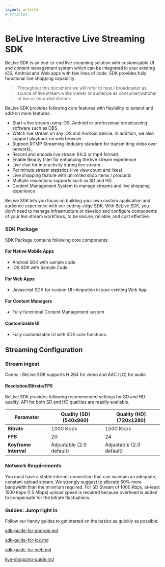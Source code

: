 ```yaml
---
layout: article
# articles:
---
```



# BeLive Interactive Live Streaming SDK

BeLive SDK is an end-to-end live streaming solution with customizable UI and content management system which can be integrated in your existing iOS, Android and Web apps with few lines of code. SDK provides fully functional live shopping capability.

> Throughout this document we will refer to host / broadcaster as source of live stream while viewer or audience as consumer/watcher of live or recorded stream


BeLive SDK provides following core features with flexibility to extend and add-on more features:

* Start a live stream using iOS, Android or professional broadcasting software such as OBS
* Watch live stream on any iOS and Android device. In addition, we also support playback on web browser
* Support RTMP Streaming (Industry standard for transmitting video over network)\_
* Record and encode live stream (HLS or mp4 format)
* Enable Beauty filter for enhancing the live stream experience
* Live chat for interactivity during live stream
* Per minute stream statistics (live view count and likes)
* Live shopping feature with unlimited shop items / products
* Multiple resolutions supports such as SD and HD.
* Content Management System to manage streams and live shopping experience

BeLive SDK lets you focus on building your own custom application and audience experience with our cutting-edge SDK. With BeLive SDK, you don't need to manage infrastructure or develop and configure components of your live stream workflows, to be secure, reliable, and cost effective.

### SDK Package

SDK Package contains following core components:

#### For Native Mobile Apps

* Android SDK with sample code
* iOS SDK with Sample Code

#### For Web Apps

* Javascript SDK for custom UI integration in your existing Web App

#### For Content Managers

* Fully functional Content Management system

#### Customizable UI

* Fully customizable UI with SDK core functions.

## Streaming Configuration

### Stream ingest

Codec : BeLive SDK supports H.264 for video and AAC (LC) for audio

#### Resolution/Bitrate/FPS <a href="#streaming-config-settings-res-bitrate-fps" id="streaming-config-settings-res-bitrate-fps"></a>

BeLive SDK provides following recommended settings for SD and HD quality. API for both SD and HD qualities are readily available.

| Parameter             | Quality (SD) (540x960)   | Quality (HD) (720x1280)  |
| --------------------- | ------------------------ | ------------------------ |
| **Bitrate**           | 1000 Kbps                | 1500 Kbps                |
| **FPS**               | 20                       | 24                       |
| **Keyframe Interval** | Adjustable (2.0 default) | Adjustable (2.0 default) |

### Network Requirements <a href="#streaming-config-network" id="streaming-config-network"></a>

You must have a stable internet connection that can maintain an adequate, constant upload stream. We strongly suggest to allocate 50% more bandwidth than the minimum required. For SD Stream of 1000 Kbps, at-least 1500 kbps (1.5 Mbps) upload speed is required because overhead is added to compensate for the bitrate fluctuations.

### Guides: Jump right in

Follow our handy guides to get started on the basics as quickly as possible:

[sdk-guide-for-android.md](guides/sdk-guide-for-android.md)

[sdk-guide-for-ios.md](guides/sdk-guide-for-ios.md)

[sdk-guide-for-web.md](guides/sdk-guide-for-web.md)

[live-shopping-guide.md](guides/live-shopping-guide.md)
